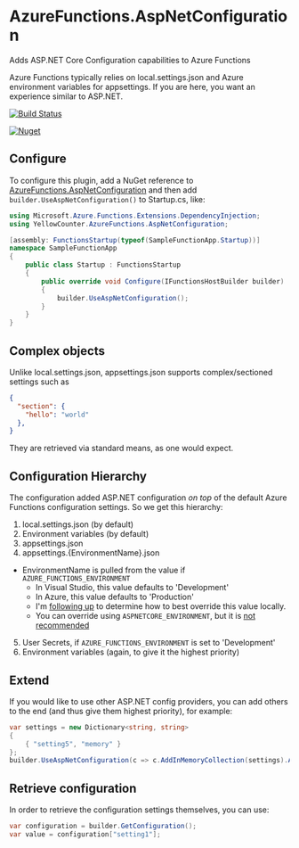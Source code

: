 # AzureFunctions.AspNetConfiguration
Adds ASP.NET Core Configuration capabilities to Azure Functions

Azure Functions typically relies on local.settings.json and Azure environment variables for appsettings. 
If you are here, you want an experience similar to ASP.NET.

[![Build Status](https://dev.azure.com/yellowcounter/GitHub/_apis/build/status/AzureFunctions.AspNetConfiguration?branchName=master)](https://dev.azure.com/yellowcounter/GitHub/_build/latest?definitionId=26&branchName=master)

[![Nuget](https://img.shields.io/nuget/v/AzureFunctions.AspNetConfiguration)](https://www.nuget.org/packages/AzureFunctions.AspNetConfiguration/)

## Configure

To configure this plugin, add a NuGet reference to [AzureFunctions.AspNetConfiguration](https://www.nuget.org/packages/AzureFunctions.AspNetConfiguration/)
and then add `builder.UseAspNetConfiguration()` to Startup.cs, like:

```csharp
using Microsoft.Azure.Functions.Extensions.DependencyInjection;
using YellowCounter.AzureFunctions.AspNetConfiguration;

[assembly: FunctionsStartup(typeof(SampleFunctionApp.Startup))]
namespace SampleFunctionApp
{
    public class Startup : FunctionsStartup
    {
        public override void Configure(IFunctionsHostBuilder builder)
        {
            builder.UseAspNetConfiguration();
        }
    }
}
```

## Complex objects
Unlike local.settings.json, appsettings.json supports complex/sectioned settings such as

```json
{
  "section": {
    "hello": "world"
  },
}
```

They are retrieved via standard means, as one would expect.

## Configuration Hierarchy
The configuration added ASP.NET configuration *on top* of the default Azure Functions configuration settings. So we get this hierarchy:

1. local.settings.json (by default)
2. Environment variables (by default)
3. appsettings.json
4. appsettings.{EnvironmentName}.json
  - EnvironmentName is pulled from the value if `AZURE_FUNCTIONS_ENVIRONMENT`
    - In Visual Studio, this value defaults to 'Development'
    - In Azure, this value defaults to 'Production'
    - I'm [following up](https://github.com/MicrosoftDocs/azure-docs/issues/36045#issuecomment-517383100) to determine how to best override this value locally.
    - You can override using `ASPNETCORE_ENVIRONMENT`, but it is [not recommended](https://docs.microsoft.com/en-us/azure/azure-functions/functions-app-settings#azure_functions_environment)
5. User Secrets, if `AZURE_FUNCTIONS_ENVIRONMENT` is set to 'Development'
6. Environment variables (again, to give it the highest priority)

## Extend
If you would like to use other ASP.NET config providers, you can add others to the end (and thus give them  highest priority), for example:

```csharp
var settings = new Dictionary<string, string>
{
    { "setting5", "memory" }
};
builder.UseAspNetConfiguration(c => c.AddInMemoryCollection(settings).AddEnvironmentVariables());
```

## Retrieve configuration
In order to retrieve the configuration settings themselves, you can use:

```csharp
var configuration = builder.GetConfiguration();
var value = configuration["setting1"];
```
